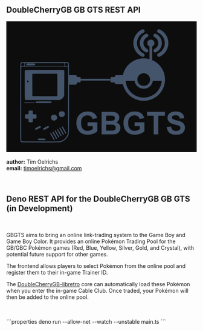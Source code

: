 ## DoubleCherryGB GB GTS REST API

<img src="/img/gbgts.png">

**author:** Tim Oelrichs<br> **email:** timoelrichs@gmail.com<br>

<br>

## Deno REST API for the DoubleCherryGB GB GTS (in Development)

<br>

GBGTS aims to bring an online link-trading system to the Game Boy and Game Boy
Color. It provides an online Pokémon Trading Pool for the GB/GBC Pokémon games
(Red, Blue, Yellow, Silver, Gold, and Crystal), with potential future support
for other games.

The frontend allows players to select Pokémon from the online pool and register
them to their in-game Trainer ID.

The
[DoubleCherryGB-libretro](https://github.com/TimOelrichs/doublecherryGB-libretro)
core can automatically load these Pokémon when you enter the in-game Cable Club.
Once traded, your Pokémon will then be added to the online pool.

<br>
<br>
```properties
deno run --allow-net --watch --unstable main.ts
```

<br>
